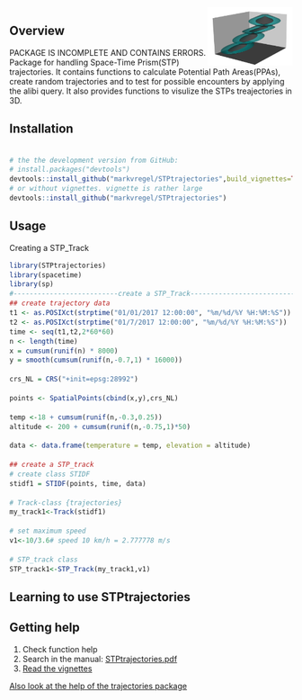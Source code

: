 <img src="logo.png" align="right" width="30%" height="30%"/>

Overview
--------

PACKAGE IS INCOMPLETE AND CONTAINS ERRORS. Package for handling Space-Time Prism(STP) trajectories.
 It contains functions to calculate Potential Path Areas(PPAs), create random
 trajectories and to test for possible encounters by applying the alibi query.
 It also provides functions to visulize the STPs treajectories in 3D.
 
Installation
------------

``` r

# the the development version from GitHub:
# install.packages("devtools")
devtools::install_github("markvregel/STPtrajectories",build_vignettes=TRUE)
# or without vignettes. vignette is rather large
devtools::install_github("markvregel/STPtrajectories")
```

Usage
-----

Creating a STP_Track

``` r
library(STPtrajectories)
library(spacetime)
library(sp)
#--------------------------create a STP_Track--------------------------
## create trajectory data
t1 <- as.POSIXct(strptime("01/01/2017 12:00:00", "%m/%d/%Y %H:%M:%S"))
t2 <- as.POSIXct(strptime("01/7/2017 12:00:00", "%m/%d/%Y %H:%M:%S"))
time <- seq(t1,t2,2*60*60)
n <- length(time)
x = cumsum(runif(n) * 8000)
y = smooth(cumsum(runif(n,-0.7,1) * 16000))

crs_NL = CRS("+init=epsg:28992")

points <- SpatialPoints(cbind(x,y),crs_NL)

temp <-18 + cumsum(runif(n,-0.3,0.25))
altitude <- 200 + cumsum(runif(n,-0.75,1)*50)

data <- data.frame(temperature = temp, elevation = altitude)

## create a STP_track
# create class STIDF
stidf1 = STIDF(points, time, data)

# Track-class {trajectories}
my_track1<-Track(stidf1)

# set maximum speed
v1<-10/3.6# speed 10 km/h = 2.777778 m/s

# STP_track class
STP_track1<-STP_Track(my_track1,v1)
```

Learning to use STPtrajectories
----------------

Getting help
------------
1. Check function help
2. Search in the manual: [STPtrajectories.pdf](https://github.com/markvregel/STPtrajectories/blob/master/STPtrajectories.pdf)
3. [Read the vignettes](http://htmlpreview.github.io/?https://raw.githubusercontent.com/markvregel/STPtrajectories/master/vignettes/STP_Tracks.html)

[Also look at the help of the trajectories package](https://cran.rstudio.com/web/packages/trajectories/index.html)
